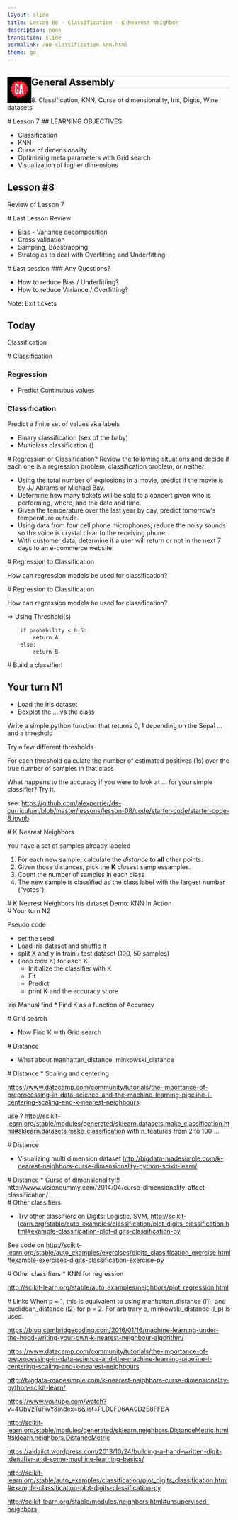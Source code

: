 ```yaml
---
layout: slide
title: Lesson 08 - Classification - K-Nearest Neighbor
description: none
transition: slide
permalink: /08-classification-knn.html
theme: ga
---
```

<section  data-background-color="#000">
    <h1 class = 'white' style ="border-top: thin solid #DDD;border-bottom: thin solid #DDD;">
        <img src="assets/ga_logo_black.png" style="float:left;top:0px;">
        General Assembly
    </h1>
    <p class = 'big_title'>8. Classification, KNN, Curse of dimensionality, Iris, Digits, Wine datasets  </p>
</section>

<section data-markdown>
# Lesson 7
## LEARNING OBJECTIVES

* Classification
* KNN
* Curse of dimensionality
* Optimizing meta parameters with Grid search
* Visualization of higher dimensions

</section>

<!-- Prework and review -->
<section  data-background-color="#DA0A13">
    <h1>Lesson #8</h1>
    <p class = 'big_title'>Review of Lesson 7</p>
</section>


<section data-markdown>
# Last Lesson Review

* Bias - Variance decomposition
* Cross validation
* Sampling, Boostrapping
* Strategies to deal with Overfitting and Underfitting

</section>

<section data-markdown>
# Last session
### Any Questions?

* How to reduce Bias / Underfitting?
* How to reduce Variance / Overfitting?

Note:
Exit tickets
</section>

<!-- Today -->
<section  data-background-color="#22c8c6">
    <h1>Today</h1>
    <p class = 'big_title'>Classification</p>
</section>


<section data-markdown>
# Classification

### Regression
*  Predict Continuous values

### Classification
Predict a finite set of values aka labels

* Binary classification (sex of the baby)
* Multiclass classification ()

</section>


<section data-markdown>
# Regression or Classification?
Review the following situations and decide if each one is a regression problem, classification problem, or neither:

* Using the total number of explosions in a movie, predict if the movie is by JJ Abrams or Michael Bay.
* Determine how many tickets will be sold to a concert given who is performing, where, and the date and time.
* Given the temperature over the last year by day, predict tomorrow's temperature outside.
* Using data from four cell phone microphones, reduce the noisy sounds so the voice is crystal clear to the receiving phone.
* With customer data, determine if a user will return or not in the next 7 days to an e-commerce website.

</section>

<section data-markdown>
# Regression to Classification

How can regression models be used for classification?

</section>

<section data-markdown>
# Regression to Classification

How can regression models be used for classification?

=> Using Threshold(s)

        if probability < 0.5:
            return A
        else:
            return B

</section>

<section data-markdown>
#  Build a classifier!

# Your turn  N1

* Load the iris dataset
* Boxplot the ... vs the class

Write a simple python function that returns 0, 1 depending on the Sepal ...
and a threshold

Try a few different thresholds

For each threshold calculate the number of estimated positives (1s) over the true number of samples in that class

What happens to the accuracy if you were to look at ... for your simple classifier? Try it.

see: https://github.com/alexperrier/ds-curriculum/blob/master/lessons/lesson-08/code/starter-code/starter-code-8.ipynb
</section>

<section data-markdown>
# K Nearest Neighbors

You have a set of samples already labeled

1. For each new sample, calculate the *distance* to **all** other points.
2. Given those distances, pick the **K** closest samplessamples.
2. Count the number of samples in each class
4. The new sample is classified as the class label with the largest number ("votes").

</section>

<section data-markdown>
# K Nearest Neighbors
Iris dataset
Demo: KNN In Action

</section>

<section data-markdown>
# Your turn  N2

Pseudo code

* set the seed
* Load iris dataset and shuffle it
* split X and y in train / test dataset (100, 50 samples)
* (loop over K) for each K
    * Initialize the classifier with K
    * Fit
    * Predict
    * print K and the accuracy score


Iris
Manual find * Find K as a function of Accuracy

</section>

<section data-markdown>
# Grid search

* Now Find K with Grid search

</section>

<section data-markdown>
# Distance

* What about manhattan_distance, minkowski_distance
</section>

<section data-markdown>
# Distance
* Scaling and centering

https://www.datacamp.com/community/tutorials/the-importance-of-preprocessing-in-data-science-and-the-machine-learning-pipeline-i-centering-scaling-and-k-nearest-neighbours


use ? http://scikit-learn.org/stable/modules/generated/sklearn.datasets.make_classification.html#sklearn.datasets.make_classification
with n_features from 2 to 100 ...

</section>

<section data-markdown>
# Distance

* Visualizing multi dimension dataset
http://bigdata-madesimple.com/k-nearest-neighbors-curse-dimensionality-python-scikit-learn/

</section>

<section data-markdown>
# Distance
* Curse of dimensionality!!!
http://www.visiondummy.com/2014/04/curse-dimensionality-affect-classification/
</section>

<section data-markdown>
# Other classifiers

* Try other classifiers on Digits: Logistic, SVM,
http://scikit-learn.org/stable/auto_examples/classification/plot_digits_classification.html#example-classification-plot-digits-classification-py

See code on http://scikit-learn.org/stable/auto_examples/exercises/digits_classification_exercise.html#example-exercises-digits-classification-exercise-py
</section>


<section data-markdown>
# Other classifiers
* KNN for regression

http://scikit-learn.org/stable/auto_examples/neighbors/plot_regression.html
</section>


<section data-markdown>
# Links
When p = 1, this is equivalent to using manhattan_distance (l1), and euclidean_distance (l2) for p = 2. For arbitrary p, minkowski_distance (l_p) is used.

https://blog.cambridgecoding.com/2016/01/16/machine-learning-under-the-hood-writing-your-own-k-nearest-neighbour-algorithm/

https://www.datacamp.com/community/tutorials/the-importance-of-preprocessing-in-data-science-and-the-machine-learning-pipeline-i-centering-scaling-and-k-nearest-neighbours

http://bigdata-madesimple.com/k-nearest-neighbors-curse-dimensionality-python-scikit-learn/

https://www.youtube.com/watch?v=4ObVzTuFivY&index=6&list=PLD0F06AA0D2E8FFBA

http://scikit-learn.org/stable/modules/generated/sklearn.neighbors.DistanceMetric.html#sklearn.neighbors.DistanceMetric

https://aidaiict.wordpress.com/2013/10/24/building-a-hand-written-digit-identifier-and-some-machine-learning-basics/

http://scikit-learn.org/stable/auto_examples/classification/plot_digits_classification.html#example-classification-plot-digits-classification-py

http://scikit-learn.org/stable/modules/neighbors.html#unsupervised-neighbors

</section>